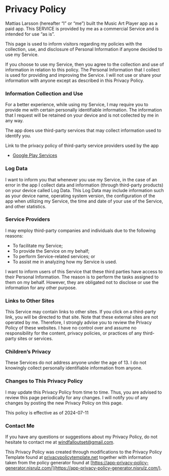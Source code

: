 <h1>Privacy Policy</h1>

Mattias Larsson (hereafter “I” or “me”) built the Music Art Player app as a paid app. This SERVICE is provided by me as a commercial Service and is intended for use “as is”.

This page is used to inform visitors regarding my policies with the collection, use, and disclosure of Personal Information if anyone decided to use my Service.

If you choose to use my Service, then you agree to the collection and use of information in relation to this policy. The Personal Information that I collect is used for providing and improving the Service. I will not use or share your information with anyone except as described in this Privacy Policy.

<h3>Information Collection and Use</h3>

For a better experience, while using my Service, I may require you to provide me with certain personally identifiable information. The information that I request will be retained on your device and is not collected by me in any way.

The app does use third-party services that may collect information used to identify you.

Link to the privacy policy of third-party service providers used by the app
*   [Google Play Services](https://www.google.com/policies/privacy/)

<h3>Log Data</h3>

I want to inform you that whenever you use my Service, in the case of an error in the app I collect data and information (through third-party products) on your device called Log Data. This Log Data may include information such as your device name, operating system version, the configuration of the app when utilizing my Service, the time and date of your use of the Service, and other statistics.

<h3>Service Providers</h3>

I may employ third-party companies and individuals due to the following reasons:
*  To facilitate my Service;
*  To provide the Service on my behalf;
*  To perform Service-related services; or
*  To assist me in analyzing how my Service is used.

I want to inform users of this Service that these third parties have access to their Personal Information. The reason is to perform the tasks assigned to them on my behalf. However, they are obligated not to disclose or use the information for any other purpose.

<h3>Links to Other Sites</h3>

This Service may contain links to other sites. If you click on a third-party link, you will be directed to that site. Note that these external sites are not operated by me. Therefore, I strongly advise you to review the Privacy Policy of these websites. I have no control over and assume no responsibility for the content, privacy policies, or practices of any third-party sites or services.

<h3>Children’s Privacy</h3>

These Services do not address anyone under the age of 13. I do not knowingly collect personally identifiable information from anyone.

<h3>Changes to This Privacy Policy</h3>

I may update this Privacy Policy from time to time. Thus, you are advised to review this page periodically for any changes. I will notify you of any changes by posting the new Privacy Policy on this page.

This policy is effective as of 2024-07-11

<h3>Contact Me</h3>

If you have any questions or suggestions about my Privacy Policy, do not hesitate to contact me at windfalloutset@gmail.com.

This Privacy Policy was created through modifications to the Privacy Policy Template found at [privacypolicytemplate.net](https://www.privacypolicytemplate.net/) together with information taken from the policy generator found at [https://app-privacy-policy-generator.nisrulz.com/](https://app-privacy-policy-generator.nisrulz.com/).
